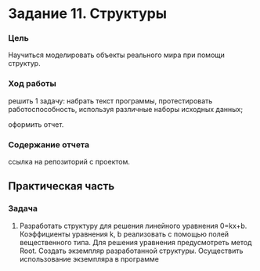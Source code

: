 # Задание 11. Структуры

### Цель

Научиться моделировать объекты реального мира при помощи структур.

### Ход работы

решить 1 задачу: набрать текст программы, протестировать работоспособность, используя различные наборы исходных данных;

оформить отчет.

### Содержание отчета

ссылка на репозиторий с проектом.

## Практическая часть

### Задача

1.   Разработать структуру для решения линейного уравнения 0=kx+b. Коэффициенты уравнения k, b реализовать с помощью полей вещественного типа. Для решения уравнения предусмотреть метод Root. Создать экземпляр разработанной структуры. Осуществить использование экземпляра в программе
